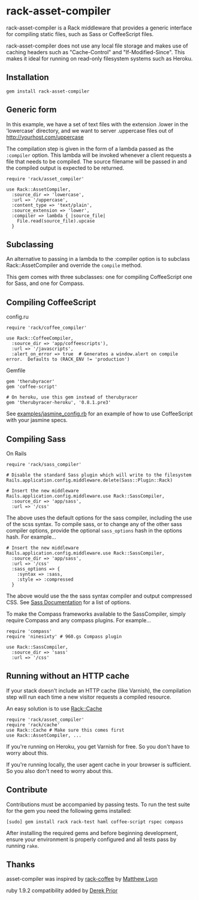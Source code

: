 # rack-asset-compiler

rack-asset-compiler is a Rack middleware that provides a generic interface for compiling static files, such as Sass or CoffeeScript files.

rack-asset-compiler does not use any local file storage and makes use of caching headers such as "Cache-Control" and "If-Modified-Since".  This makes it ideal for running on read-only filesystem systems such as Heroku.

## Installation

    gem install rack-asset-compiler

## Generic form

In this example, we have a set of text files with the extension .lower in the 'lowercase' directory, and
we want to server .uppercase files out of http://yourhost.com/uppercase

The compilation step is given in the form of a lambda passed as the `:compiler` option.  This lambda will
be invoked whenever a client requests a file that needs to be compiled.  The source filename will be passed
in and the compiled output is expected to be returned.

    require 'rack/asset_compiler'

    use Rack::AssetCompiler,
      :source_dir => 'lowercase',
      :url => '/uppercase',
      :content_type => 'text/plain',
      :source_extension => 'lower',
      :compiler => lambda { |source_file|
        File.read(source_file).upcase
      }

## Subclassing
An alternative to passing in a lambda to the :compiler option is to subclass Rack::AssetCompiler and
override the `compile` method.

This gem comes with three subclasses: one for compiling CoffeeScript one for Sass, and one for Compass.

## Compiling CoffeeScript

config.ru

    require 'rack/coffee_compiler'

    use Rack::CoffeeCompiler,
      :source_dir => 'app/coffeescripts'),
      :url => '/javascripts',
      :alert_on_error => true  # Generates a window.alert on compile error.  Defaults to (RACK_ENV != 'production')

Gemfile

    gem 'therubyracer'
    gem 'coffee-script'

    # On heroku, use this gem instead of therubyracer
    gem 'therubyracer-heroku', '0.8.1.pre3'

See [examples/jasmine_config.rb](https://github.com/jbaudanza/rack-asset-compiler/tree/master/examples/jasmine_config.rb) for an example of how to use CoffeeScript with your jasmine specs.

## Compiling Sass

On Rails

    require 'rack/sass_compiler'

    # Disable the standard Sass plugin which will write to the filesystem
    Rails.application.config.middleware.delete(Sass::Plugin::Rack)

    # Insert the new middleware
    Rails.application.config.middleware.use Rack::SassCompiler,
      :source_dir => 'app/sass',
      :url => '/css'

The above uses the default options for the sass compiler, including the
use of the scss syntax. To compile sass, or to change any of the other
sass compiler options, provide the optional `sass_options` hash in the
options hash. For example...

    # Insert the new middleware
    Rails.application.config.middleware.use Rack::SassCompiler,
      :source_dir => 'app/sass',
      :url => '/css'
      :sass_options => {
        :syntax => :sass,
        :style => :compressed
      }

The above would use the the sass syntax compiler and output compressed
CSS. See [Sass Documentation](http://sass-lang.com/docs/yardoc/file.SASS_REFERENCE.html#options)
for a list of options.

To make the Compass frameworks available to the SassCompiler, simply
require Compass and any compass plugins. For example...

    require 'compass'
    require 'ninesixty' # 960.gs Compass plugin 

    use Rack::SassCompiler,
      :source_dir => 'sass'
      :url => '/css'


## Running without an HTTP cache
If your stack doesn't include an HTTP cache (like Varnish), the compilation step will run each time a new visitor requests a compiled resource.

An easy solution is to use [Rack::Cache][rack-cache]

    require 'rack/asset_compiler'
    require 'rack/cache'
    use Rack::Cache # Make sure this comes first
    use Rack::AssetCompiler, ...

If you're running on Heroku, you get Varnish for free.  So you don't have to worry about this.

If you're running locally, the user agent cache in your browser is sufficient.  So you also don't need to worry about this.

## Contribute

Contributions must be accompanied by passing tests. To run the test suite for
 the gem you need the following gems installed:

    [sudo] gem install rack rack-test haml coffee-script rspec compass

After installing the required gems and before beginning development,
ensure your environment is properly configured and all tests pass by
running `rake`.

## Thanks
asset-compiler was inspired by [rack-coffee] by [Matthew Lyon][mattly]

ruby 1.9.2 compatibility added by [Derek Prior][derekprior]

[rack-coffee]: https://github.com/mattly/rack-coffee
[mattly]: https://github.com/mattly
[derekprior]: https://github.com/derekprior
[rack-cache]: http://rtomayko.github.com/rack-cache/
